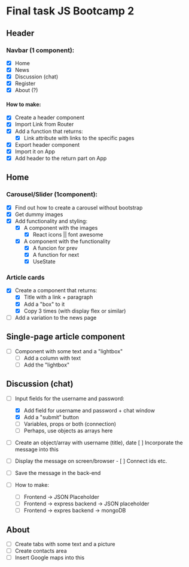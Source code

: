 # Final task JS Bootcamp 2

## Header

### Navbar (1 component):

- [x] Home
- [x] News
- [x] Discussion (chat)
- [x] Register
- [x] About (?)

#### How to make:

- [x] Create a header component
- [x] Import Link from Router
- [x] Add a function that returns:
  - [x] Link attribute with links to the specific pages
- [x] Export header component
- [x] Import it on App
- [x] Add header to the return part on App

## Home

### Carousel/Slider (1component):

- [x] Find out how to create a carousel without bootstrap
- [x] Get dummy images
- [x] Add functionality and styling:
  - [x] A component with the images
    - [x] React icons || font awesome
  - [x] A component with the functionality
    - [x] A funcion for prev
    - [x] A function for next
    - [x] UseState

### Article cards

- [x] Create a component that returns:
  - [x] Title with a link + paragraph
  - [x] Add a "box" to it
  - [x] Copy 3 times (with display flex or similar)
- [ ] Add a variation to the news page

## Single-page article component

- [ ] Component with some text and a "lightbox"
  - [ ] Add a column with text
  - [ ] Add the "lightbox"

## Discussion (chat)

- [ ] Input fields for the username and password:
  - [x] Add field for username and password + chat window
  - [x] Add a "submit" button
  - [ ] Variables, props or both (connection)
  - [ ] Perhaps, use objects as arrays here
- [ ] Create an object/array with username (title), date
      [ ] Incorporate the message into this
- [ ] Display the message on screen/browser - [ ] Connect ids etc.
- [ ] Save the message in the back-end

- [ ] How to make:
  - [ ] Frontend -> JSON Placeholder
  - [ ] Frontend -> express backend -> JSON placeholder
  - [ ] Frontend -> expres backend -> mongoDB

## About

- [ ] Create tabs with some text and a picture
- [ ] Create contacts area
- [ ] Insert Google maps into this
